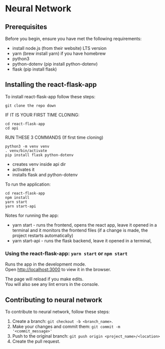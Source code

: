 # Neural Network

## Prerequisites

Before you begin, ensure you have met the following requirements:

* install node.js (from their website) LTS version
* yarn (brew install yarn) if you have homebrew
* python3
* python-dotenv (pip install python-dotenv)
* flask (pip install flask)

## Installing the react-flask-app

To install react-flask-app follow these steps:

```
git clone the repo down
```
IF IT IS YOUR FIRST TIME CLONING: 
```
cd react-flask-app
cd api
```
RUN THESE 3 COMMANDS (If first time cloning)
```
python3 -m venv venv
. venv/bin/activate
pip install flask python-dotenv
```
* creates venv inside api dir
* activates it
* installs flask and python-dotenv

To run the application:
```
cd react-flask-app
npm install
yarn start
yarn start-api
```

Notes for running the app:
* yarn start - runs the frontend, opens the react app, leave it opened in a terminal and it monitors the frontend files (if a change is made, the project restarts automatically)
* yarn start-api - runs the flask backend, leave it opened in a terminal, 


### Using the react-flask-app: `yarn start` or `npm start`

Runs the app in the development mode.<br />
Open [http://localhost:3000](http://localhost:3000) to view it in the browser.

The page will reload if you make edits.<br />
You will also see any lint errors in the console.


## Contributing to neural network

To contribute to neural network, follow these steps:

1. Create a branch: `git checkout -b <branch_name>`.
2. Make your changes and commit them: `git commit -m '<commit_message>'`
3. Push to the original branch: `git push origin <project_name>/<location>`
4. Create the pull request.

